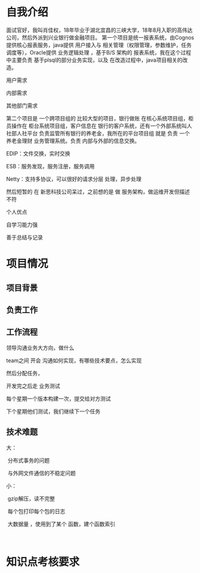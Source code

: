 # 自我介绍

面试官好，我叫肖佳权，18年毕业于湖北宜昌的三峡大学，18年8月入职的高伟达公司，然后外派到兴业银行做金融项目。
第一个项目是统一报表系统，由Cognos提供核心报表服务，java提供 用户接入与 相关管理（权限管理，参数维护，任务调度等），Oracle提供 业务逻辑处理 ，基于B/S 架构的 报表系统，我在这个过程中主要负责 基于plsql的部分业务实现，以及 在改造过程中，java项目相关的改造。

用户需求

内部需求

其他部门需求



第二个项目是 一个跨项目组的 比较大型的项目，银行做账 在核心系统项目组，柜员操作在 柜台系统项目组，客户信息在 银行的客户系统，还有一个外部系统叫人社部人社平台 负责监管所有银行的养老金，我所在的平台项目组 就是 负责 一个养老金理财 业务管理系统。负责 内部与外部的信息交换。

EDIP：文件交换，实时交换

ESB：服务发现，服务注册，服务调用

Netty：支持多协议，可以很好的请求分层 处理，异步处理



然后短暂的 在 新思科技公司呆过，之前想的是 做 服务架构，做运维开发但描述不符



个人优点

自学习能力强

善于总结与记录



# 项目情况

## 项目背景

## 负责工作

## 工作流程

领导沟通业务大方向，做什么

team之间 开会 沟通如何实现，有哪些技术要点，怎么实现

然后分配任务，

开发完之后走 业务测试

每个星期一个版本构建一次，提交给对方测试

下个星期他们测试，我们继续下一个任务

## 技术难题

大：

​	分布式事务的问题

​	与外网文件通信的不稳定问题

小：

​	gzip解压，读不完整

​	每个包打印每个包的日志

​	大数据量 ，使用到了某个 函数，建个函数索引

​	

#  知识点考核要求





